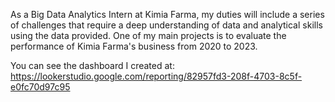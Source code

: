 As a Big Data Analytics Intern at Kimia Farma, my duties will include a series of challenges that require a deep understanding of data and analytical skills using the data provided. One of my main projects is to evaluate the performance of Kimia Farma's business from 2020 to 2023.

You can see the dashboard I created at: https://lookerstudio.google.com/reporting/82957fd3-208f-4703-8c5f-e0fc70d97c95
